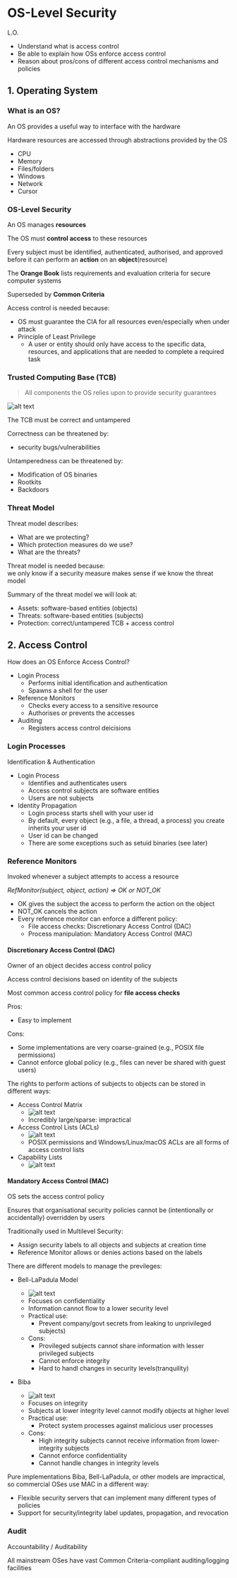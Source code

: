 # OS-Level Security

L.O.
- Understand what is access control
- Be able to explain how OSs enforce access control
- Reason about pros/cons of different access control mechanisms and policies


## 1. Operating System

### What is an OS?
An OS provides a useful way to interface with the hardware

Hardware resources are accessed through abstractions provided by the OS
- CPU
- Memory
- Files/folders
- Windows
- Network
- Cursor

### OS-Level Security
An OS manages **resources**

The OS must **control access** to these resources

Every subject must be identified, authenticated, authorised, and approved before it can perform an **action** on an **object**(resource)

The **Orange Book** lists requirements and evaluation criteria for secure computer systems

Superseded by **Common Criteria**

Access control is needed because:
- OS must guarantee the CIA for all resources even/especially when under attack
- Principle of Least Privilege
    - A user or entity should only have access to the specific data, resources, and applications that are needed to complete a required task

### Trusted Computing Base (TCB)
> All components the OS relies upon to provide security guarantees

![alt text](image-5.png)

The TCB must be correct and untampered

Correctness can be threatened by:
- security bugs/vulnerabilities

Untamperedness can be threatened by:
- Modification of OS binaries
- Rootkits
- Backdoors

### Threat Model
Threat model describes:
- What are we protecting?
- Which protection measures do we use?
- What are the threats?

Threat model is needed because:<br>
we only know if a security measure makes sense if we know the threat model

Summary of the threat model we will look at:
- Assets: software-based entities (objects)
- Threats: software-based entities (subjects)
- Protection: correct/untampered TCB + access control

## 2. Access Control
How does an OS Enforce Access Control?
- Login Process
    - Performs initial identification and authentication
    - Spawns a shell for the user
- Reference Monitors
    - Checks every access to a sensitive resource
    - Authorises or prevents the accesses
- Auditing
    - Registers access control deicisions

### Login Processes
Identification & Authentication
- Login Process
    - Identifies and authenticates users
    - Access control subjects are software entities
    - Users are not subjects
- Identity Propagation
    - Login process starts shell with your user id
    - By default, every object (e.g., a file, a thread, a process) you create inherits your user id
    - User id can be changed
    - There are some exceptions such as setuid binaries (see later)

### Reference Monitors
Invoked whenever a subject attempts to access a resource

*RefMonitor(subject, object, action) => OK or NOT_OK*
- OK gives the subject the access to perform the action on the object
- NOT_OK cancels the action
- Every reference monitor can enforce a different policy:
    - File access checks: Discretionary Access Control (DAC)
    - Process manipulation: Mandatory Access Control (MAC)

#### Discretionary Access Control (DAC)
Owner of an object decides access control policy

Access control decisions based on identity of the subjects

Most common access control policy for **file access checks**

Pros:
- Easy to implement

Cons:
- Some implementations are very coarse-grained (e.g., POSIX file permissions)
- Cannot enforce global policy (e.g., files can never be shared with guest users)

The rights to perform actions of subjects to objects can be stored in different ways:
- Access Control Matrix
    - ![alt text](image-6.png)
    - Incredibly large/sparse: impractical
- Access Control Lists (ACLs)
    - ![alt text](image-7.png)
    - POSIX permissions and Windows/Linux/macOS ACLs are all forms of access control lists
- Capability Lists
    - ![alt text](image-8.png)

#### Mandatory Access Control (MAC)
OS sets the access control policy

Ensures that organisational security policies cannot be (intentionally or accidentally) overridden by users

Traditionally used in Multilevel Security:
- Assign security labels to all objects and subjects at creation time
- Reference Monitor allows or denies actions based on the labels

There are different models to manage the previleges:
- Bell-LaPadula Model
    - ![alt text](image-9.png)
    - Focuses on confidentiality
    - Information cannot flow to a lower security level
    - Practical use:
        - Prevent company/govt secrets from leaking to unprivileged subjects)
    - Cons:
        - Provileged subjects cannot share information with lesser privileged subjects
        - Cannot enforce integrity
        - Hard to handl changes in security levels(tranquility)

- Biba
    - ![alt text](image-10.png)
    - Focuses on integrity
    - Subjects at lower integrity level cannot modify objects at higher level
    - Practical use:
        - Protect system processes against malicious user processes
    - Cons:
        - High integrity subjects cannot receive information from lower-integrity subjects
        - Cannot enforce confidentiality
        - Cannot handle changes in integrity levels

Pure implementations Biba, Bell-LaPadula, or other models are impractical, so commercial OSes use MAC in a different way:
- Flexible security servers that can implement many different types of policies
- Support for security/integrity label updates, propagation, and revocation

### Audit
Accountability / Auditability

All mainstream OSes have vast Common Criteria-compliant auditing/logging facilities